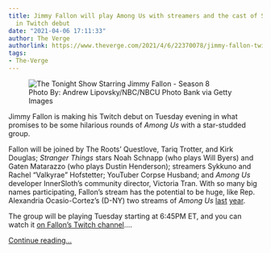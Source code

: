 ```yaml
---
title: Jimmy Fallon will play Among Us with streamers and the cast of Stranger Things
  in Twitch debut
date: "2021-04-06 17:11:33"
author: The Verge
authorlink: https://www.theverge.com/2021/4/6/22370078/jimmy-fallon-twitch-stream-among-us-stranger-things
tags:
- The-Verge
---
```

<figure>
      <img alt="The Tonight Show Starring Jimmy Fallon - Season 8" src="https://cdn.vox-cdn.com/thumbor/4i4U7QDvZyCvCtv96Z9KUzy2UcQ=/1x0:3000x1999/1310x873/cdn.vox-cdn.com/uploads/chorus_image/image/69084365/1231930197.0.jpg" />
        <figcaption>Photo By: Andrew Lipovsky/NBC/NBCU Photo Bank via Getty Images</figcaption>
    </figure>

  <p id="ZpQzLf">Jimmy Fallon is making his Twitch debut on Tuesday evening in what promises to be some hilarious rounds of <em>Among Us</em> with a star-studded group.</p>
<p id="J5IYuv">Fallon will be joined by The Roots’ Questlove, Tariq Trotter, and Kirk Douglas; <em>Stranger Things </em>stars Noah Schnapp (who plays Will Byers) and Gaten Matarazzo (who plays Dustin Henderson); streamers Sykkuno and Rachel “Valkyrae” Hofstetter; YouTuber Corpse Husband; and <em>Among Us</em> developer InnerSloth’s community director, Victoria Tran. With so many big names participating, Fallon’s stream has the potential to be huge, like Rep. Alexandria Ocasio-Cortez’s (D-NY) two streams of <em>Among Us </em><a href="https://www.theverge.com/2020/10/20/21526164/aoc-among-us-twitch-debut-top-concurrent-viewers">last</a> <a href="https://www.geekwire.com/2020/aoc-returns-twitch-playing-among-us-jagmeet-singh-xqc-disguisedtoast/">year</a>.</p>
<p id="oLap02">The group will be playing Tuesday starting at 6:45PM ET, and you can watch it <a href="https://www.twitch.tv/jimmyfallon">on Fallon’s Twitch channel</a>....</p>
  <p>
    <a href="https://www.theverge.com/2021/4/6/22370078/jimmy-fallon-twitch-stream-among-us-stranger-things">Continue reading&hellip;</a>
  </p>